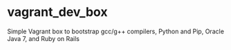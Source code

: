 vagrant_dev_box
===============

Simple Vagrant box to bootstrap gcc/g++ compilers, Python and Pip, Oracle Java 7, and Ruby on Rails
